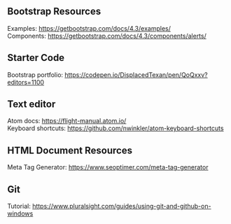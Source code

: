 ## Bootstrap Resources

Examples: https://getbootstrap.com/docs/4.3/examples/ \
Components: https://getbootstrap.com/docs/4.3/components/alerts/

## Starter Code

Bootstrap portfolio: https://codepen.io/DisplacedTexan/pen/QoQxxv?editors=1100

## Text editor

Atom docs: https://flight-manual.atom.io/ \
Keyboard shortcuts: https://github.com/nwinkler/atom-keyboard-shortcuts

## HTML Document Resources

Meta Tag Generator: https://www.seoptimer.com/meta-tag-generator

## Git

Tutorial: https://www.pluralsight.com/guides/using-git-and-github-on-windows

